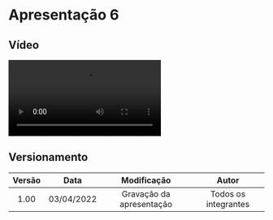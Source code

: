 # Apresentação 6

## Vídeo

![type:video](../videos/presentation6.mp4)

## Versionamento

| Versão |    Data    |       Modificação        |        Autor         |
| :----: | :--------: | :----------------------: | :------------------: |
|  1.00  | 03/04/2022 | Gravação da apresentação | Todos os integrantes |
